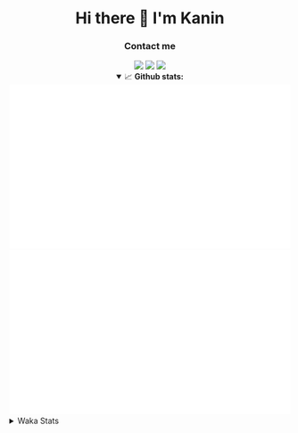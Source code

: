 <div align="center">
 <h1>Hi there 👋 I'm Kanin</h1>
 <h3>Contact me</h3>
 <a href="mailto:im@kanin.dev"><img src="https://img.shields.io/badge/gmail-%23D14836.svg?&style=for-the-badge&logo=gmail&logoColor=white"/></a>
 <a href="https://twitter.com/KaninDev"><img src="https://img.shields.io/badge/twitter-%231DA1F2.svg?&style=for-the-badge&logo=twitter&logoColor=white"/></a>
 <a href="https://www.linkedin.com/in/KaninDev"><img src="https://img.shields.io/badge/linkedin-%230077B5.svg?&style=for-the-badge&logo=linkedin&logoColor=white"/></a>
<details open>
  <summary>📈 <b>Github stats:</b></summary>
  <img src="https://github.com/Kanin/Kanin/blob/master/scripts/GitHubStats/generated/overview.svg"/>
  <img src="https://github.com/Kanin/Kanin/blob/master/scripts/GitHubStats/generated/languages.svg"/>
</details>
</div>

<details>
 <summary>Waka Stats</summary>

<!--START_SECTION:waka-->
![Code Time](http://img.shields.io/badge/Code%20Time-2%2C087%20hrs-blue)

![Profile Views](http://img.shields.io/badge/Profile%20Views-12-blue)

![Lines of code](https://img.shields.io/badge/From%20Hello%20World%20I%27ve%20Written-873.5%20thousand%20lines%20of%20code-blue)

**🐱 My GitHub Data** 

> 📦 102.1 kB Used in GitHub's Storage 
 > 
> 🏆 509 Contributions in the Year 2023
 > 
> 🚫 Not Opted to Hire
 > 
> 📜 22 Public Repositories 
 > 
> 🔑 11 Private Repositories 
 > 
**I'm an Early 🐤** 

```text
🌞 Morning                2215 commits        ██████░░░░░░░░░░░░░░░░░░░   24.73 % 
🌆 Daytime                2721 commits        ████████░░░░░░░░░░░░░░░░░   30.39 % 
🌃 Evening                2634 commits        ███████░░░░░░░░░░░░░░░░░░   29.41 % 
🌙 Night                  1385 commits        ████░░░░░░░░░░░░░░░░░░░░░   15.47 % 
```
📅 **I'm Most Productive on Monday** 

```text
Monday                   1667 commits        █████░░░░░░░░░░░░░░░░░░░░   18.62 % 
Tuesday                  1211 commits        ███░░░░░░░░░░░░░░░░░░░░░░   13.52 % 
Wednesday                839 commits         ██░░░░░░░░░░░░░░░░░░░░░░░   09.37 % 
Thursday                 1321 commits        ████░░░░░░░░░░░░░░░░░░░░░   14.75 % 
Friday                   1461 commits        ████░░░░░░░░░░░░░░░░░░░░░   16.31 % 
Saturday                 891 commits         ██░░░░░░░░░░░░░░░░░░░░░░░   09.95 % 
Sunday                   1565 commits        ████░░░░░░░░░░░░░░░░░░░░░   17.48 % 
```


📊 **This Week I Spent My Time On** 

```text
🕑︎ Time Zone: America/New_York

💬 Programming Languages: 
Python                   9 hrs 45 mins       ████████████████████████░   95.96 % 
HTML                     12 mins             █░░░░░░░░░░░░░░░░░░░░░░░░   02.04 % 
GitIgnore file           4 mins              ░░░░░░░░░░░░░░░░░░░░░░░░░   00.75 % 
virtualenv               2 mins              ░░░░░░░░░░░░░░░░░░░░░░░░░   00.43 % 
Bash                     2 mins              ░░░░░░░░░░░░░░░░░░░░░░░░░   00.35 % 

🔥 Editors: 
PyCharm                  10 hrs 10 mins      █████████████████████████   100.00 % 

🐱‍💻 Projects: 
BB-CommunityBot          4 hrs 53 mins       ████████████░░░░░░░░░░░░░   48.17 % 
APIServer                4 hrs 22 mins       ███████████░░░░░░░░░░░░░░   43.03 % 
Naila.py                 43 mins             ██░░░░░░░░░░░░░░░░░░░░░░░   07.10 % 
MediaUploader            5 mins              ░░░░░░░░░░░░░░░░░░░░░░░░░   00.93 % 
Unknown Project          4 mins              ░░░░░░░░░░░░░░░░░░░░░░░░░   00.78 % 

💻 Operating System: 
Windows                  10 hrs 10 mins      █████████████████████████   100.00 % 
```

**I Mostly Code in Python** 

```text
Python                   28 repos            ███████████████░░░░░░░░░░   59.57 % 
Java                     7 repos             ████░░░░░░░░░░░░░░░░░░░░░   14.89 % 
JavaScript               4 repos             ██░░░░░░░░░░░░░░░░░░░░░░░   08.51 % 
Kotlin                   2 repos             █░░░░░░░░░░░░░░░░░░░░░░░░   04.26 % 
HTML                     2 repos             █░░░░░░░░░░░░░░░░░░░░░░░░   04.26 % 
```



**Timeline**

![Lines of Code chart](https://raw.githubusercontent.com/Kanin/Kanin/master/assets/bar_graph.png)


 Last Updated on 19/08/2023 23:04:32 UTC
<!--END_SECTION:waka-->
</details>
